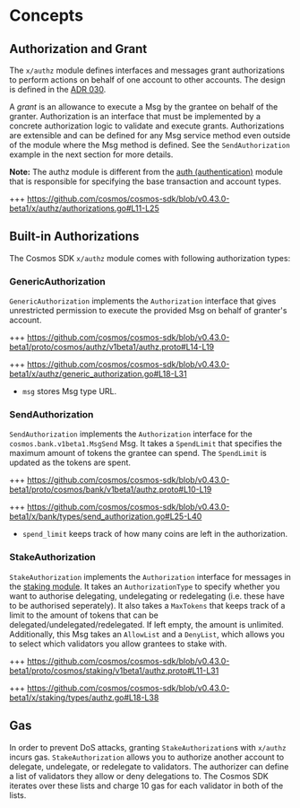 <!--
order: 1
-->

# Concepts

## Authorization and Grant

The `x/authz` module defines interfaces and messages grant authorizations to perform actions
on behalf of one account to other accounts. The design is defined in the [ADR 030](../../../docs/architecture/adr-030-authz-module.md).

A *grant* is an allowance to execute a Msg by the grantee on behalf of the granter.
Authorization is an interface that must be implemented by a concrete authorization logic to validate and execute grants. Authorizations are extensible and can be defined for any Msg service method even outside of the module where the Msg method is defined. See the `SendAuthorization` example in the next section for more details.

**Note:** The authz module is different from the [auth (authentication)](../modules/auth/) module that is responsible for specifying the base transaction and account types.

+++ <https://github.com/cosmos/cosmos-sdk/blob/v0.43.0-beta1/x/authz/authorizations.go#L11-L25>

## Built-in Authorizations

The Cosmos SDK `x/authz` module comes with following authorization types:

### GenericAuthorization

`GenericAuthorization` implements the `Authorization` interface that gives unrestricted permission to execute the provided Msg on behalf of granter's account.

+++ <https://github.com/cosmos/cosmos-sdk/blob/v0.43.0-beta1/proto/cosmos/authz/v1beta1/authz.proto#L14-L19>

+++ <https://github.com/cosmos/cosmos-sdk/blob/v0.43.0-beta1/x/authz/generic_authorization.go#L18-L31>

* `msg` stores Msg type URL.

### SendAuthorization

`SendAuthorization` implements the `Authorization` interface for the `cosmos.bank.v1beta1.MsgSend` Msg. It takes a `SpendLimit` that specifies the maximum amount of tokens the grantee can spend. The `SpendLimit` is updated as the tokens are spent.

+++ <https://github.com/cosmos/cosmos-sdk/blob/v0.43.0-beta1/proto/cosmos/bank/v1beta1/authz.proto#L10-L19>

+++ <https://github.com/cosmos/cosmos-sdk/blob/v0.43.0-beta1/x/bank/types/send_authorization.go#L25-L40>

* `spend_limit` keeps track of how many coins are left in the authorization.

### StakeAuthorization

`StakeAuthorization` implements the `Authorization` interface for messages in the [staking module](https://docs.cosmos.network/v0.44/modules/staking/). It takes an `AuthorizationType` to specify whether you want to authorise delegating, undelegating or redelegating (i.e. these have to be authorised seperately). It also takes a `MaxTokens` that keeps track of a limit to the amount of tokens that can be delegated/undelegated/redelegated. If left empty, the amount is unlimited. Additionally, this Msg takes an `AllowList` and a `DenyList`, which allows you to select which validators you allow grantees to stake with.

+++ <https://github.com/cosmos/cosmos-sdk/blob/v0.43.0-beta1/proto/cosmos/staking/v1beta1/authz.proto#L11-L31>

+++ <https://github.com/cosmos/cosmos-sdk/blob/v0.43.0-beta1/x/staking/types/authz.go#L18-L38>

## Gas

In order to prevent DoS attacks, granting `StakeAuthorization`s with `x/authz` incurs gas. `StakeAuthorization` allows you to authorize another account to delegate, undelegate, or redelegate to validators. The authorizer can define a list of validators they allow or deny delegations to. The Cosmos SDK iterates over these lists and charge 10 gas for each validator in both of the lists.
